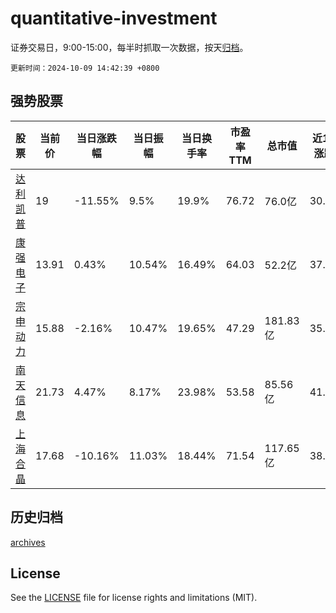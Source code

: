 # quantitative-investment

证券交易日，9:00-15:00，每半时抓取一次数据，按天[归档](archives)。

`更新时间：2024-10-09 14:42:39 +0800`

## 强势股票

|股票|当前价|当日涨跌幅|当日振幅|当日换手率|市盈率TTM|总市值|近10日涨跌幅|
|----|----|----|----|----|----|----|----|
|[达利凯普](https://xueqiu.com/S/SZ301566)|19|-11.55%|9.5%|19.9%|76.72|76.0亿|30.85%|
|[康强电子](https://xueqiu.com/S/SZ002119)|13.91|0.43%|10.54%|16.49%|64.03|52.2亿|37.18%|
|[宗申动力](https://xueqiu.com/S/SZ001696)|15.88|-2.16%|10.47%|19.65%|47.29|181.83亿|35.38%|
|[南天信息](https://xueqiu.com/S/SZ000948)|21.73|4.47%|8.17%|23.98%|53.58|85.56亿|41.84%|
|[上海合晶](https://xueqiu.com/S/SH688584)|17.68|-10.16%|11.03%|18.44%|71.54|117.65亿|38.99%|

## 历史归档

[archives](archives)

## License

See the [LICENSE](LICENSE) file for license rights and limitations (MIT).